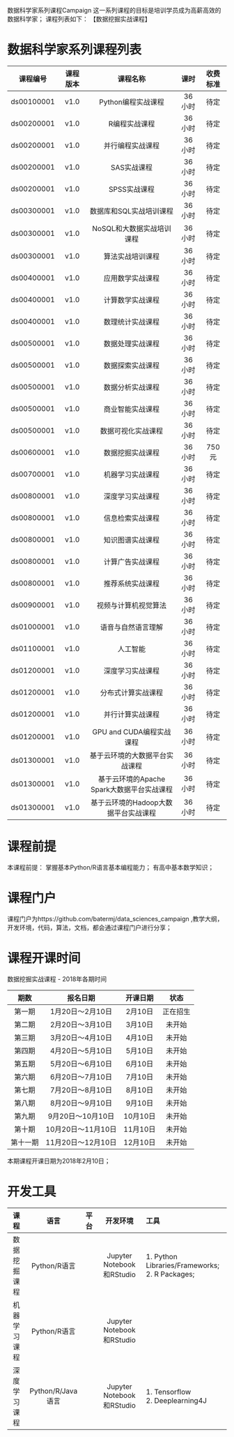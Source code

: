 数据科学家系列课程Campaign
这一系列课程的目标是培训学员成为高薪高效的数据科学家； 课程列表如下：
【数据挖掘实战课程】

# 数据科学家系列课程列表
| 课程编号 | 课程版本 | 课程名称 | 课时 | 收费标准 |
| :---: | :---: | :---: | :---: | :---: | 
| ds00100001 | v1.0 | Python编程实战课程 | 36小时 | 待定 |
| ds00200001 | v1.0 | R编程实战课程 | 36小时 | 待定 |
| ds00200001 | v1.0 | 并行编程实战课程 | 36小时 | 待定 |
| ds00200001 | v1.0 | SAS实战课程 | 36小时 | 待定 |
| ds00200001 | v1.0 | SPSS实战课程 | 36小时 | 待定 |
| ds00300001 | v1.0 | 数据库和SQL实战培训课程 | 36小时 | 待定 |
| ds00300001 | v1.0 | NoSQL和大数据实战培训课程 | 36小时 | 待定 |
| ds00300001 | v1.0 | 算法实战培训课程 | 36小时 | 待定 |
| ds00400001 | v1.0 | 应用数学实战课程 | 36小时 | 待定 |
| ds00400001 | v1.0 | 计算数学实战课程 | 36小时 | 待定 |
| ds00400001 | v1.0 | 数理统计实战课程 | 36小时 | 待定 |
| ds00500001 | v1.0 | 数据处理实战课程 | 36小时 | 待定 |
| ds00500001 | v1.0 | 数据探索实战课程 | 36小时 | 待定 |
| ds00500001 | v1.0 | 数据分析实战课程 | 36小时 | 待定 |
| ds00500001 | v1.0 | 商业智能实战课程 | 36小时 | 待定 |
| ds00500001 | v1.0 | 数据可视化实战课程 | 36小时 | 待定 |
| ds00600001 | v1.0 | 数据挖掘实战课程 | 36小时 | 750元 |
| ds00700001 | v1.0 | 机器学习实战课程 | 36小时 | 待定 |
| ds00800001 | v1.0 | 深度学习实战课程 | 36小时 | 待定 |
| ds00800001 | v1.0 | 信息检索实战课程 | 36小时 | 待定 |
| ds00800001 | v1.0 | 知识图谱实战课程 | 36小时 | 待定 |
| ds00800001 | v1.0 | 计算广告实战课程 | 36小时 | 待定 |
| ds00800001 | v1.0 | 推荐系统实战课程 | 36小时 | 待定 |
| ds00900001 | v1.0 | 视频与计算机视觉算法 | 36小时 | 待定 |
| ds01000001 | v1.0 | 语音与自然语言理解 | 36小时 | 待定 |
| ds01100001 | v1.0 | 人工智能 | 36小时 | 待定 |
| ds01200001 | v1.0 | 深度学习实战课程 | 36小时 | 待定 |
| ds01200001 | v1.0 | 分布式计算实战课程 | 36小时 | 待定 |
| ds01200001 | v1.0 | 并行计算实战课程 | 36小时 | 待定 |
| ds01200001 | v1.0 | GPU and CUDA编程实战课程 | 36小时 | 待定 |
| ds01300001 | v1.0 | 基于云环境的大数据平台实战课程 | 36小时 | 待定 |
| ds01300001 | v1.0 | 基于云环境的Apache Spark大数据平台实战课程 | 36小时 | 待定 |
| ds01300001 | v1.0 | 基于云环境的Hadoop大数据平台实战课程 | 36小时 | 待定 |

# 课程前提
本课程前提：
掌握基本Python/R语言基本编程能力；
有高中基本数学知识；

# 课程门户
课程门户为https://github.com/batermj/data_sciences_campaign ,教学大纲，开发环境，代码，算法，文档，都会通过课程门户进行分享；

# 课程开课时间
数据挖掘实战课程 - 2018年各期时间

| 期数 | 报名日期 | 开课日期 | 状态 |
| :---: | :---: | :---: | :---: |
| 第一期| 1月20日～2月10日 | 2月10日 | 正在招生 |
| 第二期 | 2月20日～3月10日 | 3月10日 | 未开始 |
| 第三期 | 3月20日～4月10日 | 4月10日 | 未开始 |
| 第四期 | 4月20日～5月10日 | 5月10日 | 未开始 |
| 第五期 | 5月20日～6月10日 | 6月10日 | 未开始 |
| 第六期 | 6月20日～7月10日 | 7月10日 | 未开始 |
| 第七期 | 7月20日～8月10日 | 8月10日 | 未开始 |
| 第八期 | 8月20日～9月10日 | 9月10日 | 未开始 |
| 第九期 | 9月20日～10月10日 | 10月10日 | 未开始 |
| 第十期 | 10月20日～11月10日 | 11月10日 | 未开始 |
| 第十一期 | 11月20日～12月10日 | 12月10日 | 未开始 |

本期课程开课日期为2018年2月10日；

# 开发工具

| 课程 | 语言 | 平台 | 开发环境 | 工具 |
| :---: | :---: | :---: | :---: | :--- |
| 数据挖掘课程| Python/R语言 |  | Jupyter Notebook和RStudio | 1. Python Libraries/Frameworks;</br> 2. R Packages;|
| 机器学习课程| Python/R语言 |  | Jupyter Notebook和RStudio | |
| 深度学习课程| Python/R/Java语言 |  | Jupyter Notebook和RStudio | 1. Tensorflow</br> 2. Deeplearning4J |

